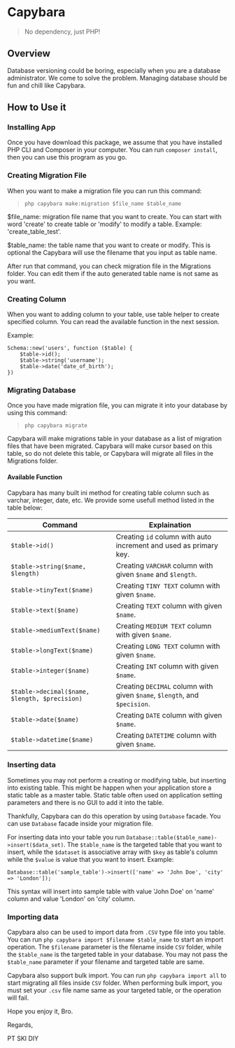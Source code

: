 # Capybara

> No dependency, just PHP!

## Overview
Database versioning could be boring, especially when you are a database administrator. We come to solve the problem. Managing database should be fun and chill like Capybara.

## How to Use it

### Installing App

Once you have download this package, we assume that you have installed PHP CLI and Composer in your computer. You can run `composer install`, then you can use this program as you go.

### Creating Migration File

When you want to make a migration file you can run this command: 

> `php capybara make:migration $file_name $table_name`

$file_name: migration file name that you want to create. You can start with word 'create' to create table or 'modify' to modify a table. Example: 'create_table_test'.

$table_name: the table name that you want to create or modify. This is optional the Capybara will use the filename that you input as table name.

After run that command, you can check migration file in the Migrations folder. You can edit them if the auto generated table name is not same as you want.

### Creating Column

When you want to adding column to your table, use table helper to create specified column. You can read the available function in the next session.

Example:

```
Schema::new('users', function ($table) {
    $table->id();
    $table->string('username');
    $table->date('date_of_birth');
})
```

### Migrating Database

Once you have made migration file, you can migrate it into your database by using this command:

> `php capybara migrate`

Capybara will make migrations table in your database as a list of migration files that have been migrated. Capybara will make cursor based on this table, so do not delete this table, or Capybara will migrate all files in the Migrations folder.

#### Available Function

Capybara has many built ini method for creating table column such as varchar, integer, date, etc. We provide some usefull method listed in the table below:

|Command|Explaination|
|-------|------------|
|`$table->id()`| Creating `id` column with auto increment and used as primary key. |
|`$table->string($name, $length)`| Creating `VARCHAR` column with given `$name` and `$length`. |
|`$table->tinyText($name)`| Creating `TINY TEXT` column with given `$name`. |
|`$table->text($name)`| Creating `TEXT` column with given `$name`. |
|`$table->mediumText($name)`| Creating `MEDIUM TEXT` column with given `$name`. |
|`$table->longText($name)`| Creating `LONG TEXT` column with given `$name`. |
|`$table->integer($name)`| Creating `INT` column with given `$name`. |
|`$table->decimal($name, $length, $precision)`| Creating `DECIMAL` column with given `$name`, `$length`, and `$pecision`. |
|`$table->date($name)`| Creating `DATE` column with given `$name`. |
|`$table->datetime($name)`| Creating `DATETIME` column with given `$name`. |

### Inserting data

Sometimes you may not perform a creating or modifying table, but inserting into existing table. This might be happen when your application store a static table as a master table. Static table often used on application setting parameters and there is no GUI to add it into the table.

Thankfully, Capybara can do this operation by using `Database` facade. You can use `Database` facade inside your migration file.

For inserting data into your table you run `Database::table($table_name)->insert($data_set)`. The `$table_name` is the targeted table that you want to insert, while the `$dataset` is associative array with `$key` as table's column while the `$value` is value that you want to insert. Example:

`Database::table('sample_table')->insert(['name' => 'John Doe', 'city' => 'London']);` 

This syntax will insert into sample table with value 'John Doe' on 'name' column and value 'London' on 'city' column.

### Importing data

Capybara also can be used to import data from `.CSV` type file into you table. You can run `php capybara import $filename $table_name` to start an import operation. The `$filename` parameter is the filename inside `CSV` folder, while the `$table_name` is the targeted table in your database. You may not pass the `$table_name` parameter if your filename and targeted table are same. 

Capybara also support bulk import. You can run `php capybara import all` to start migrating all files inside `CSV` folder. When performing bulk import, you must set your `.csv` file name same as your targeted table, or the operation will fail.

Hope you enjoy it, Bro.

Regards,

PT SKI DIY
